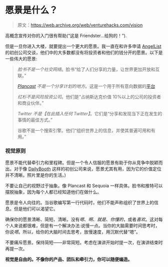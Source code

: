 # 愿景是什么？

> 原文：<https://web.archive.org/web/venturehacks.com/vision>

高概念宣传对你的入门很有帮助(“这是 Friendster…给狗的！”).

但是一旦你进入大楼，就要提出一个更大的愿景。我一直在和许多申请 [AngelList](https://web.archive.org/web/20221208094256/http://venturehacks.com/angellist) 的初创公司交谈，他们中的大多数都没有将投资者和他们的钱分开的愿景。以下是一些伟大的愿景:

> *脸书不是一个社交网络*。脸书“给了人们分享的力量，让世界更加开放和互联。”
> 
> *[Plancast](https://web.archive.org/web/20221208094256/http://plancast.com/) 不是一个分享计划的地方*。这是一个用于所有意向数据的[平台](https://web.archive.org/web/20221208094256/http://www.readwriteweb.com/archives/plancast_future_as_platform.php)
> 
> *红杉不是风险投资公司*。他们是“占纳斯达克价值 10%以上的公司的投资者和商业伙伴。”
> 
> *Twitter 不是【在此插入任何 Twitter】*。它们是“分享和发现当下正在发生的事情的最佳方式。”
> 
> 谷歌不是一个搜索引擎。他们“组织世界上的信息，并使其普遍可用和有用。”

### 视觉原则

愿景不能代替牵引力和里程碑。但是一个令人信服的愿景有助于你从竞争中脱颖而出。对于像 [DailyBooth](https://web.archive.org/web/20221208094256/http://dailybooth.com/) 这样的初创公司来说，愿景尤其有用，因为它的价值定位并不清晰。照片里是你的生活。)

不要让自己的视野过于抽象。像 Plancast 和 Sequoia 一样具体。脸书和推特可以摆脱抽象，因为每个人都已经知道他们在做什么。

愿景是令人向往的。当谷歌编写第一行代码时，他们不能声称组织了世界上的信息。但是他们可以渴望它。

确保你的愿景清晰、简短、清晰。没有*嗯*、*啊*、*就是*、*你懂的*，或者*喜欢*。这对每个人来说都很难，但是有一个解决办法:说慢一点。当你的大脑需要时间思考时，你说*嗯*。所以，给你的大脑时间去思考，放慢速度，用沉默代替“嗯”。

不要痛斥愿景。保持简短——非常简短。考虑在演讲开始时提一次，在演讲结束时再提一次。

**视觉是自由的。不像你的产品、团队和牵引力，你可以随便编造。**